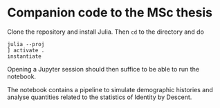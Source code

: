 # Companion code to the MSc thesis

Clone the repository and install Julia. Then `cd` to the directory and do
```
julia --proj
] activate .
instantiate
```
Opening a Jupyter session should then suffice to be able to run the notebook.

The notebook contains a pipeline to simulate demographic histories and analyse quantities
related to the statistics of Identity by Descent.
